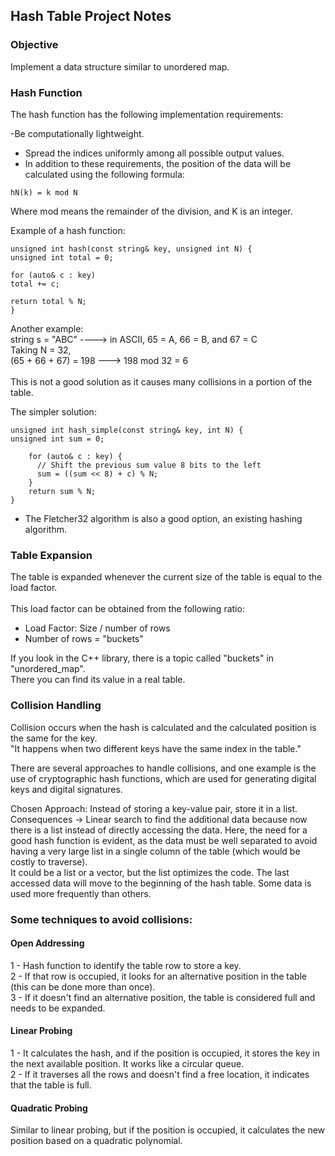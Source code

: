 ## Hash Table Project Notes

### Objective
Implement a data structure similar to unordered map.

### Hash Function
The hash function has the following implementation requirements:

-Be computationally lightweight.
- Spread the indices uniformly among all possible output values.
- In addition to these requirements, the position of the data will be calculated using the following formula:

```
hN(k) = k mod N
```
Where mod means the remainder of the division, and K is an integer.

Example of a hash function:
```
unsigned int hash(const string& key, unsigned int N) {
unsigned int total = 0;

for (auto& c : key)
total += c;

return total % N;
}
```

Another example: <br>
string s = "ABC" ----> in ASCII, 65 = A, 66 = B, and 67 = C <br>
Taking N = 32, <br>
(65 + 66 + 67) = 198 ---> 198 mod 32 = 6 <br> <br>
This is not a good solution as it causes many collisions in a portion of the table. <br>

The simpler solution:
```
unsigned int hash_simple(const string& key, int N) {
unsigned int sum = 0;

    for (auto& c : key) {
      // Shift the previous sum value 8 bits to the left
      sum = ((sum << 8) + c) % N; 
    }
    return sum % N;  
}
```
- The Fletcher32 algorithm is also a good option, an existing hashing algorithm.

### Table Expansion
The table is expanded whenever the current size of the table is equal to the load factor. <br>
<br> This load factor can be obtained from the following ratio:

- Load Factor: Size / number of rows <br>
- Number of rows = "buckets"

If you look in the C++ library, there is a topic called "buckets" in "unordered_map". <br>
There you can find its value in a real table.

### Collision Handling
Collision occurs when the hash is calculated and the calculated position is the same for the key. <br>
"It happens when two different keys have the same index in the table."

There are several approaches to handle collisions, and one example is the use of cryptographic hash functions, which are used for generating digital keys and digital signatures.

Chosen Approach: Instead of storing a key-value pair, store it in a list. <br>
Consequences -> Linear search to find the additional data because now there is a list instead of directly accessing the data. Here, the need for a good hash function is evident, as the data must be well separated to avoid having a very large list in a single column of the table (which would be costly to traverse).
<br> It could be a list or a vector, but the list optimizes the code. The last accessed data will move to the beginning of the hash table. Some data is used more frequently than others.

### Some techniques to avoid collisions:

#### Open Addressing
1 - Hash function to identify the table row to store a key. <br>
2 - If that row is occupied, it looks for an alternative position in the table (this can be done more than once).
<br> 3 - If it doesn't find an alternative position, the table is considered full and needs to be expanded.

#### Linear Probing

1 - It calculates the hash, and if the position is occupied, it stores the key in the next available position. It works like a circular queue. <br>
2 - If it traverses all the rows and doesn't find a free location, it indicates that the table is full.

#### Quadratic Probing

Similar to linear probing, but if the position is occupied, it calculates the new position based on a quadratic polynomial.